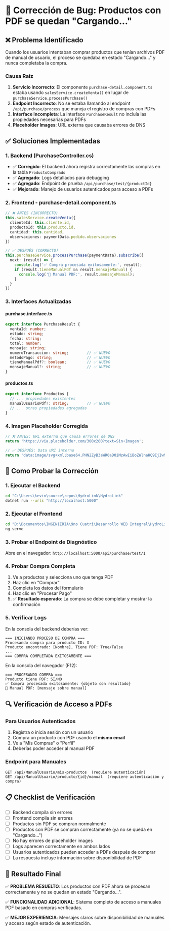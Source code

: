 # 🐛 Corrección de Bug: Productos con PDF se quedan "Cargando..."

## ❌ Problema Identificado

Cuando los usuarios intentaban comprar productos que tenían archivos PDF de manual de usuario, el proceso se quedaba en estado "Cargando..." y nunca completaba la compra.

### Causa Raíz
1. **Servicio Incorrecto**: El componente `purchase-detail.component.ts` estaba usando `salesService.createVenta()` en lugar de `purchaseService.processPurchase()`
2. **Endpoint Incorrecto**: No se estaba llamando al endpoint `/api/purchase/process` que maneja el registro de compras con PDFs
3. **Interface Incompleta**: La interface `PurchaseResult` no incluía las propiedades necesarias para PDFs
4. **Placeholder Images**: URL externa que causaba errores de DNS

## ✅ Soluciones Implementadas

### 1. Backend (PurchaseController.cs)
- ✅ **Corregido**: El backend ahora registra correctamente las compras en la tabla `ProductoComprado`
- ✅ **Agregado**: Logs detallados para debugging
- ✅ **Agregado**: Endpoint de prueba `/api/purchase/test/{productId}`
- ✅ **Mejorado**: Manejo de usuarios autenticados para acceso a PDFs

### 2. Frontend - purchase-detail.component.ts
```typescript
// ❌ ANTES (INCORRECTO)
this.salesService.createVenta({
  clienteId: this.cliente.id,
  productoId: this.producto.id,
  cantidad: this.cantidad,
  observaciones: paymentData.pedido.observaciones
})

// ✅ DESPUÉS (CORRECTO)
this.purchaseService.processPurchase(paymentData).subscribe({
  next: (result) => {
    console.log('✅ Compra procesada exitosamente:', result);
    if (result.tieneManualPdf && result.mensajeManual) {
      console.log('📄 Manual PDF:', result.mensajeManual);
    }
  }
})
```

### 3. Interfaces Actualizadas

#### purchase.interface.ts
```typescript
export interface PurchaseResult {
  ventaId: number;
  estado: string;
  fecha: string;
  total: number;
  mensaje: string;
  numeroTransaccion: string;        // ✅ NUEVO
  metodoPago: string;               // ✅ NUEVO
  tieneManualPdf?: boolean;         // ✅ NUEVO
  mensajeManual?: string;           // ✅ NUEVO
}
```

#### productos.ts
```typescript
export interface Productos {
  // ... propiedades existentes
  manualUsuarioPdf?: string;        // ✅ NUEVO
  // ... otras propiedades agregadas
}
```

### 4. Imagen Placeholder Corregida
```typescript
// ❌ ANTES: URL externa que causa errores de DNS
return 'https://via.placeholder.com/300x200?text=Sin+Imagen';

// ✅ DESPUÉS: Data URI interno
return 'data:image/svg+xml;base64,PHN2ZyB3aWR0aD0iMzAwIiBoZWlnaHQ9IjIwMCIgeG1sbnM9Imh0dHA6Ly93d3cudzMub3JnLzIwMDAvc3ZnIj4KPHJlY3Qgd2lkdGg9IjMwMCIgaGVpZ2h0PSIyMDAiIGZpbGw9IiNlZWVlZWUiLz4KPHRleHQgeD0iNTAlIiB5PSI1MCUiIGZvbnQtZmFtaWx5PSJBcmlhbCIgZm9udC1zaXplPSIxNCIgZmlsbD0iIzk5OTk5OSIgdGV4dC1hbmNob3I9Im1pZGRsZSIgZHk9Ii4zZW0iPkltYWdlbiBubyBkaXNwb25pYmxlPC90ZXh0Pgo8L3N2Zz4K';
```

## 🧪 Como Probar la Corrección

### 1. Ejecutar el Backend
```bash
cd "C:\Users\kevin\source\repos\HydroLink\HydroLink"
dotnet run --urls "http://localhost:5000"
```

### 2. Ejecutar el Frontend
```bash
cd "D:\Documentos\INGENIERIA\9no Cuatri\Desarrollo WEB Integral\HydroLink"
ng serve
```

### 3. Probar el Endpoint de Diagnóstico
Abre en el navegador: `http://localhost:5000/api/purchase/test/1`

### 4. Probar Compra Completa
1. Ve a productos y selecciona uno que tenga PDF
2. Haz clic en "Comprar"
3. Completa los datos del formulario
4. Haz clic en "Procesar Pago"
5. ✅ **Resultado esperado**: La compra se debe completar y mostrar la confirmación

### 5. Verificar Logs
En la consola del backend deberías ver:
```
=== INICIANDO PROCESO DE COMPRA ===
Procesando compra para producto ID: X
Producto encontrado: [Nombre], Tiene PDF: True/False
...
=== COMPRA COMPLETADA EXITOSAMENTE ===
```

En la consola del navegador (F12):
```
=== PROCESANDO COMPRA ===
Producto tiene PDF: SÍ/NO
✅ Compra procesada exitosamente: {objeto con resultado}
📄 Manual PDF: [mensaje sobre manual]
```

## 🔍 Verificación de Acceso a PDFs

### Para Usuarios Autenticados
1. Registra o inicia sesión con un usuario
2. Compra un producto con PDF usando el **mismo email**
3. Ve a "Mis Compras" o "Perfil"
4. Deberías poder acceder al manual PDF

### Endpoint para Manuales
```
GET /api/ManualUsuario/mis-productos  (requiere autenticación)
GET /api/ManualUsuario/producto/{id}/manual  (requiere autenticación y compra)
```

## 📋 Checklist de Verificación

- [ ] Backend compila sin errores
- [ ] Frontend compila sin errores
- [ ] Productos sin PDF se compran normalmente
- [ ] Productos con PDF se compran correctamente (ya no se queda en "Cargando...")
- [ ] No hay errores de placeholder images
- [ ] Logs aparecen correctamente en ambos lados
- [ ] Usuarios autenticados pueden acceder a PDFs después de comprar
- [ ] La respuesta incluye información sobre disponibilidad de PDF

## 🎯 Resultado Final

✅ **PROBLEMA RESUELTO**: Los productos con PDF ahora se procesan correctamente y no se quedan en estado "Cargando...".

✅ **FUNCIONALIDAD ADICIONAL**: Sistema completo de acceso a manuales PDF basado en compras verificadas.

✅ **MEJOR EXPERIENCIA**: Mensajes claros sobre disponibilidad de manuales y acceso según estado de autenticación.
